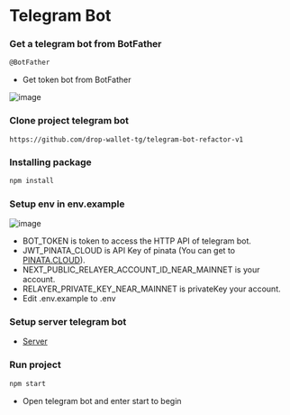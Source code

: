 # Telegram Bot

### Get a telegram bot from BotFather 

```bash
@BotFather
```
* Get token bot from BotFather

![image](https://github.com/louisdevzz/louisdevzz/assets/112561517/dc7e2b69-8038-4fe6-ae01-ce2640c23098)

### Clone project telegram bot 

```
https://github.com/drop-wallet-tg/telegram-bot-refactor-v1
```

### Installing package

```bash
npm install
```

### Setup env in env.example

![image](https://github.com/louisdevzz/group3-jira-java/assets/112561517/2536f3d7-0a11-485a-97b6-d4ca8c832dcd)


* BOT_TOKEN is token to access the HTTP API of telegram bot.
* JWT_PINATA_CLOUD is API Key of pinata (You can get to [PINATA.CLOUD](https://app.pinata.cloud)).
* NEXT_PUBLIC_RELAYER_ACCOUNT_ID_NEAR_MAINNET is your account.
* RELAYER_PRIVATE_KEY_NEAR_MAINNET is privateKey your account.
* Edit .env.example to .env

### Setup server telegram bot

* [Server](./server-bot/README.md)

### Run project 

```bash
npm start
```
* Open telegram bot and enter start to begin